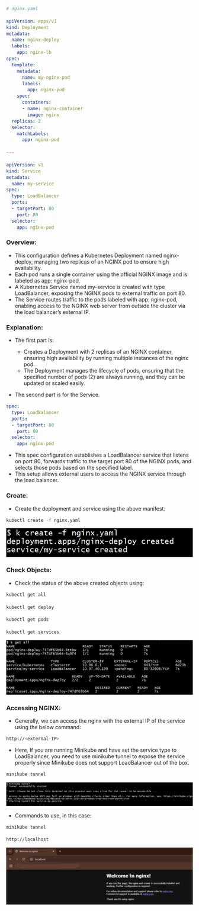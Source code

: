 ```yaml
# nginx.yaml

apiVersion: apps/v1
kind: Deployment
metadata:
  name: nginx-deploy
  labels:
    app: nginx-lb 
spec:
  template:
    metadata:
      name: my-nginx-pod
      labels:
        app: nginx-pod
    spec:
      containers:
      - name: nginx-container
        image: nginx
  replicas: 2
  selector:
    matchLabels:
      app: nginx-pod
      
---

apiVersion: v1 
kind: Service
metadata:
  name: my-service
spec:
  type: LoadBalancer
  ports:
  - targetPort: 80
    port: 80
  selector:
    app: nginx-pod
```

### Overview:
- This configuration defines a Kubernetes Deployment named nginx-deploy, managing two replicas of an NGINX pod to ensure high availability. 
- Each pod runs a single container using the official NGINX image and is labeled as app: nginx-pod. 
- A Kubernetes Service named my-service is created with type LoadBalancer, exposing the NGINX pods to external traffic on port 80. 
- The Service routes traffic to the pods labeled with app: nginx-pod, enabling access to the NGINX web server from outside the cluster via the load balancer’s external IP.

### Explanation:
- The first part is:
    - Creates a Deployment with 2 replicas of an NGINX container, ensuring high availability by running multiple instances of the nginx pod.
    - The Deployment manages the lifecycle of pods, ensuring that the specified number of pods (2) are always running, and they can be updated or scaled easily.
    
- The second part is for the Service.
```yaml
spec:
  type: LoadBalancer
  ports:
  - targetPort: 80
    port: 80
  selector:
    app: nginx-pod
```
- This spec configuration establishes a LoadBalancer service that listens on port 80, forwards traffic to the target port 80 of the NGINX pods, and selects those pods based on the specified label. 
- This setup allows external users to access the NGINX service through the load balancer.

### Create:
- Create the deployment and service using the above manifest:
```bash
kubectl create -f nginx.yaml
```

![screenshot](https://github.com/saimanasak/kubernetes/blob/main/services/loadbalancer/basic-nginx-lb/images/create.png)

### Check Objects:
- Check the status of the above created objects using:
```bash
kubectl get all

kubectl get deploy

kubectl get pods

kubectl get services
```

![screenshot](https://github.com/saimanasak/kubernetes/blob/main/services/loadbalancer/basic-nginx-lb/images/get-all.png)

### Accessing NGINX:
- Generally, we can access the nginx with the external IP of the service using the below command:
```bash
http://<external-IP>
```

- Here, If you are running Minikube and have set the service type to LoadBalancer, you need to use minikube tunnel to expose the service properly since Minikube does not support LoadBalancer out of the box.
```bash
minikube tunnel
```

![screenshot](https://github.com/saimanasak/kubernetes/blob/main/services/loadbalancer/basic-nginx-lb/images/tunnel.png)

- Commands to use, in this case:
```bash
minikube tunnel

http://localhost
```

![screenshot](https://github.com/saimanasak/kubernetes/blob/main/services/loadbalancer/basic-nginx-lb/images/output-nginx.png)